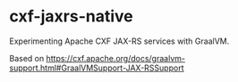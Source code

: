 # cxf-jaxrs-native
Experimenting Apache CXF JAX-RS services with GraalVM.

Based on https://cxf.apache.org/docs/graalvm-support.html#GraalVMSupport-JAX-RSSupport
